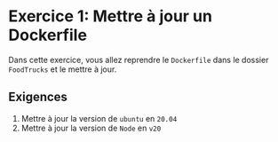 # Exercice 1: Mettre à jour un Dockerfile

Dans cette exercice, vous allez reprendre le `Dockerfile` dans le dossier `FoodTrucks` et le mettre à jour.

## Exigences

1. Mettre à jour la version de `ubuntu` en `20.04`
2. Mettre à jour la version de `Node` en `v20`
